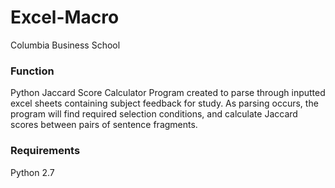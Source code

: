 # Excel-Macro
Columbia Business School

### Function
Python Jaccard Score Calculator
Program created to parse through inputted excel sheets containing subject feedback for study. As parsing occurs, the program will find required selection conditions, and calculate Jaccard scores between pairs of sentence fragments. 

### Requirements
Python 2.7
